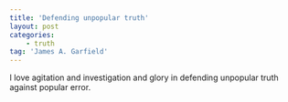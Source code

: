 ```yaml
---
title: 'Defending unpopular truth'
layout: post
categories:
    - truth
tag: 'James A. Garfield'
---
```


I love agitation and investigation and glory in defending unpopular truth against popular error.